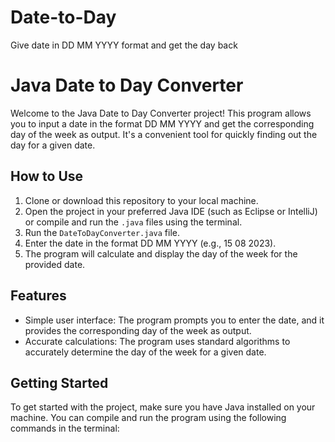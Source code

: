 # Date-to-Day
Give date in DD MM YYYY format and get the day back

# Java Date to Day Converter

Welcome to the Java Date to Day Converter project! This program allows you to input a date in the format DD MM YYYY and get the corresponding day of the week as output. It's a convenient tool for quickly finding out the day for a given date.

## How to Use

1. Clone or download this repository to your local machine.
2. Open the project in your preferred Java IDE (such as Eclipse or IntelliJ) or compile and run the `.java` files using the terminal.
3. Run the `DateToDayConverter.java` file.
4. Enter the date in the format DD MM YYYY (e.g., 15 08 2023).
5. The program will calculate and display the day of the week for the provided date.

## Features

- Simple user interface: The program prompts you to enter the date, and it provides the corresponding day of the week as output.
- Accurate calculations: The program uses standard algorithms to accurately determine the day of the week for a given date.

## Getting Started

To get started with the project, make sure you have Java installed on your machine. You can compile and run the program using the following commands in the terminal:

